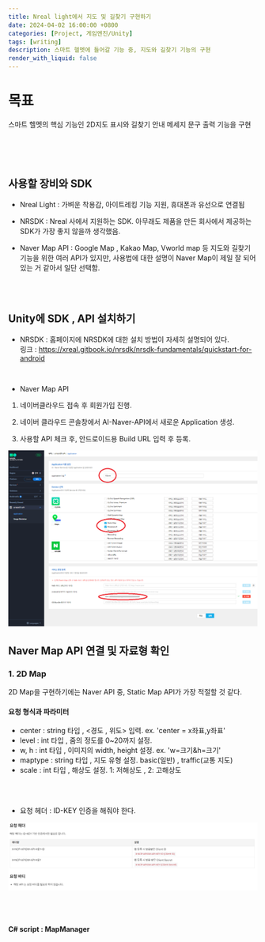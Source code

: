 ```yaml
---
title: Nreal light에서 지도 및 길찾기 구현하기
date: 2024-04-02 16:00:00 +0800
categories: [Project, 게임엔진/Unity]
tags: [writing]
description: 스마트 헬멧에 들어갈 기능 중, 지도와 길찾기 기능의 구현
render_with_liquid: false
---
```


# 목표
스마트 헬멧의 핵심 기능인 2D지도 표시와 길찾기 안내 메세지 문구 출력 기능을 구현

<br>
<br>
<br>

## 사용할 장비와 SDK
- Nreal Light : 가벼운 착용감, 아이트레킹 기능 지원,  휴대폰과 유선으로 연결됨 <br>

- NRSDK : Nreal 사에서 지원하는 SDK. 아무래도 제품을 만든 회사에서 제공하는 SDK가 가장 좋지 않을까 생각했음. <br>

- Naver Map API : Google Map , Kakao Map, Vworld map 등 지도와 길찾기 기능을 위한 여러 API가 있지만, 사용법에 대한 설명이 Naver Map이 제일 잘 되어 있는 거 같아서 일단 선택함. <br>

<br>
<br>

## Unity에 SDK , API  설치하기

- NRSDK : 홈페이지에 NRSDK에 대한 설치 방법이 자세히 설명되어 있다. <br>
링크 : <https://xreal.gitbook.io/nrsdk/nrsdk-fundamentals/quickstart-for-android> <br>
<br>

- Naver Map API 
 1. 네이버클라우드 접속 후 회원가입 진행. <br>

 2. 네이버 클라우드 콘솔창에서 AI-Naver-API에서 새로운 Application 생성. <br>

 3. 사용할 API 체크 후, 안드로이드용 Build URL 입력 후 등록. <br>

![](https://github.com/kchanis1223/kchanis1223.github.io/blob/master/_posts/image/XSaverProject/naverMap1.png?raw=true)


## Naver Map API 연결 및 자료형 확인

### 1. 2D Map

2D Map을 구현하기에는 Naver API 중, Static Map API가 가장 적절할 것 같다. 

#### 요청 형식과 파라미터

- center : string 타입 , <경도 , 위도> 입력. ex. 'center = x좌표,y좌표'
- level : int 타입 , 줌의 정도를 0~20까지 설정.
- w, h : int 타입 , 이미지의 width, height 설정. ex. 'w=크기&h=크기' 
- maptype : string 타입 , 지도 유형 설정. basic(일반) , traffic(교통 지도)
- scale : int 타입 , 해상도 설정. 1: 저해상도 ,  2: 고해상도
<br>
<br>

- 요청 헤더 : ID-KEY 인증을 해줘야 한다. <br>

![](https://github.com/kchanis1223/kchanis1223.github.io/blob/master/_posts/image/XSaverProject/naverMap2.png?raw=true)

<br>
<br>

#### C# script : MapManager








